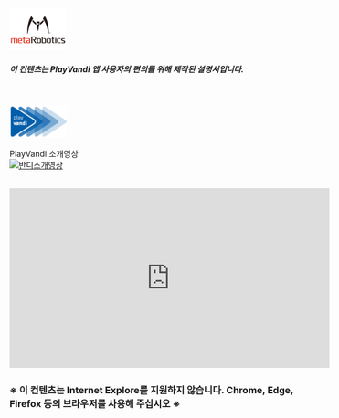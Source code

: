
<!-- # <div align="center"><img width="200" src="./Images/metalogo.jpg"></div> -->

<img width="100" src="./Images/metalogo.jpg"> <br>

##### 이 컨텐츠는 PlayVandi 앱 사용자의 편의를 위해 제작된 설명서입니다.

<br>

<!-- <img width="40" src="./Images/vandilogo.png"> -->
<img width="100" src="./Images/vandilogo.png"> <br>

<!-- # [반디소개영상보기](https://www.youtube.com/watch?v=_YkFJXDrei8) -->

PlayVandi 소개영상<br>
[![반디소개영상](http://img.youtube.com/vi/_YkFJXDrei8/0.jpg)](https://youtu.be/_YkFJXDrei8?t=0s) 

<br>

<iframe width="560" height="315"
src="https://www.youtube.com/watch?v=_YkFJXDrei8" 
frameborder="0" 
allow="accelerometer; autoplay; encrypted-media; gyroscope; picture-in-picture" 
allowfullscreen></iframe>

<br>

### ※ 이 컨텐츠는 Internet Explore를 지원하지 않습니다. Chrome, Edge, Firefox 등의 브라우저를 사용해 주십시오 ※